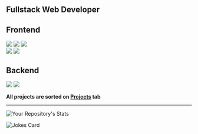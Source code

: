 ## Fullstack Web Developer

## Frontend
![](https://img.shields.io/badge/-HTML5%26CSS3-lightgrey) ![](https://img.shields.io/badge/-JavaScript-green) ![](https://img.shields.io/badge/-React-blue)
<br/>
![](https://img.shields.io/badge/SASS-SCSS-brightgreen) ![](https://img.shields.io/badge/-Bootstrap-9cf)

## Backend
![](https://img.shields.io/badge/Node-Express-success)
![](https://img.shields.io/badge/MongoDB-Mongoose-purple)

<b>All projects are sorted on <a href="https://github.com/BogdanCikota?tab=projects">Projects<a/> tab</b>
<hr/>
  
<!-- [![Top Langs](https://github-readme-stats.vercel.app/api/top-langs/?username=BogdanCikota&layout=compact)](https://github.com/anuraghazra/github-readme-stats) -->

![Your Repository's Stats](https://github-readme-stats.vercel.app/api/top-langs/?username=BogdanCikota&theme=light&layout=compact)

![Jokes Card](https://readme-jokes.vercel.app/api)
